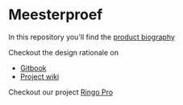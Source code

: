 # Meesterproef 

In this repository you'll find the [product biography]()



Checkout the design rationale on
* [Gitbook](https://meijer-nick1.gitbook.io/meesterproef/)
* [Project wiki](https://github.com/Ringo-Pro/Ringo.Pro/wiki)

Checkout our project
[Ringo Pro](https://github.com/Ringo-Pro/Ringo.Pro)